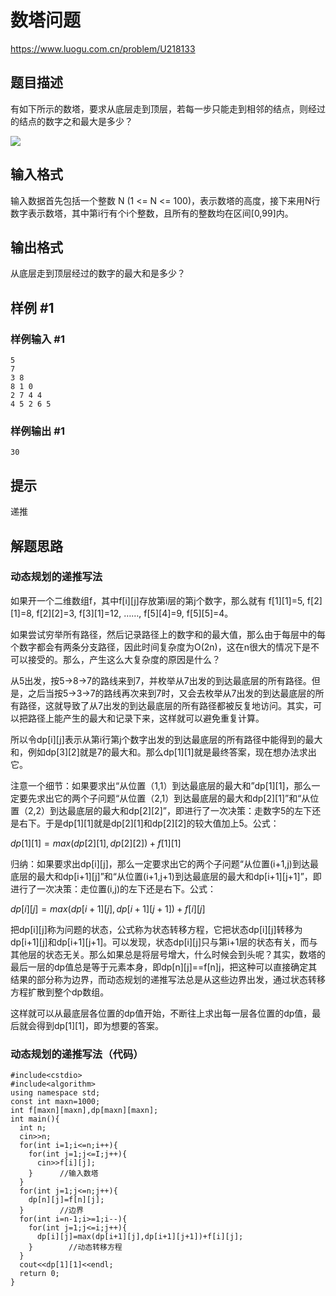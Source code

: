 # 数塔问题
https://www.luogu.com.cn/problem/U218133

## 题目描述

有如下所示的数塔，要求从底层走到顶层，若每一步只能走到相邻的结点，则经过的结点的数字之和最大是多少？

![](https://cdn.luogu.com.cn/upload/image_hosting/73vupbld.png)

## 输入格式

输入数据首先包括一个整数 N (1 <= N <= 100)，表示数塔的高度，接下来用N行数字表示数塔，其中第i行有个i个整数，且所有的整数均在区间[0,99]内。

## 输出格式

从底层走到顶层经过的数字的最大和是多少？

## 样例 #1

### 样例输入 #1

```
5
7
3 8
8 1 0
2 7 4 4
4 5 2 6 5
```

### 样例输出 #1

```
30
```

## 提示
递推


## 解题思路
### 动态规划的递推写法
如果开一个二维数组f，其中f[i][j]存放第i层的第j个数字，那么就有
f[1][1]=5,
f[2][1]=8,
f[2][2]=3,
f[3][1]=12,
……,
f[5][4]=9,
f[5][5]=4。

如果尝试穷举所有路径，然后记录路径上的数字和的最大值，那么由于每层中的每个数字都会有两条分支路径，因此时间复杂度为O(2n)，这在n很大的情况下是不可以接受的。那么，产生这么大复杂度的原因是什么？

从5出发，按5->8->7的路线来到7，并枚举从7出发的到达最底层的所有路径。但是，之后当按5->3->7的路线再次来到7时，又会去枚举从7出发的到达最底层的所有路径，这就导致了从7出发的到达最底层的所有路径都被反复地访问。其实，可以把路径上能产生的最大和记录下来，这样就可以避免重复计算。

所以令dp[i][j]表示从第i行第j个数字出发的到达最底层的所有路径中能得到的最大和，例如dp[3][2]就是7的最大和。那么dp[1][1]就是最终答案，现在想办法求出它。

注意一个细节：如果要求出“从位置（1,1）到达最底层的最大和”dp[1][1]，那么一定要先求出它的两个子问题“从位置（2,1）到达最底层的最大和dp[2][1]”和“从位置（2,2）到达最底层的最大和dp[2][2]”，即进行了一次决策：走数字5的左下还是右下。于是dp[1][1]就是dp[2][1]和dp[2][2]的较大值加上5。公式：

$dp[1][1] = max(dp[2][1], dp[2][2]) + f[1][1]$

归纳：如果要求出dp[i][j]，那么一定要求出它的两个子问题“从位置(i+1,j)到达最底层的最大和dp[i+1][j]”和“从位置(i+1,j+1)到达最底层的最大和dp[i+1][j+1]”，即进行了一次决策：走位置(i,j)的左下还是右下。公式：

$dp[i][j] = max(dp[i+1][j], dp[i+1][j+1]) + f[i][j]$

把dp[i][j]称为问题的状态，公式称为状态转移方程，它把状态dp[i][j]转移为dp[i+1][j]和dp[i+1][j+1]。可以发现，状态dp[i][j]只与第i+1层的状态有关，而与其他层的状态无关。那么如果总是将层号增大，什么时候会到头呢？其实，数塔的最后一层的dp值总是等于元素本身，即dp[n][j]==f[n][j](1<=j<=n)，把这种可以直接确定其结果的部分称为边界，而动态规划的递推写法总是从这些边界出发，通过状态转移方程扩散到整个dp数组。

这样就可以从最底层各位置的dp值开始，不断往上求出每一层各位置的dp值，最后就会得到dp[1][1]，即为想要的答案。

### 动态规划的递推写法（代码） 
```
#include<cstdio>
#include<algorithm>
using namespace std;
const int maxn=1000;
int f[maxn][maxn],dp[maxn][maxn];
int main(){
  int n;
  cin>>n;
  for(int i=1;i<=n;i++){
    for(int j=1;j<=I;j++){
      cin>>f[i][j];
    }      //输入数塔         
  }
  for(int j=1;j<=n;j++){
    dp[n][j]=f[n][j];
  }        //边界
  for(int i=n-1;i>=1;i--){
    for(int j=1;j<=i;j++){
      dp[i][j]=max(dp[i+1][j],dp[i+1][j+1])+f[i][j];
    }        //动态转移方程       
  }
  cout<<dp[1][1]<<endl;
  return 0;
}
```
